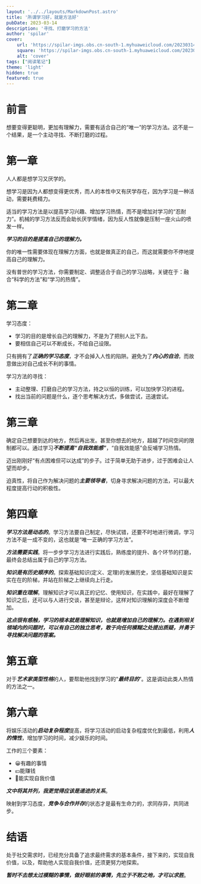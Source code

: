 ```yaml
---
layout: '../../layouts/MarkdownPost.astro'
title: '所谓学习好，就是方法好'
pubDate: 2023-03-14
description: '寻找、打磨学习的方法'
author: 'spilar'
cover:
    url: 'https://spilar-imgs.obs.cn-south-1.myhuaweicloud.com/202303141607.webp'
    square: 'https://spilar-imgs.obs.cn-south-1.myhuaweicloud.com/202303141607.webp'
    alt: 'cover'
tags: ["阅读笔记"]
theme: 'light'
hidden: true
featured: true
---
```


# 前言
想要变得更聪明，更加有理解力，需要有适合自己的“唯一”的学习方法。这不是一个结果，是一个主动寻找、不断打磨的过程。
# 第一章
人人都是想学习又厌学的。

想学习是因为人都想变得更优秀，而人的本性中又有厌学存在，因为学习是一种活动，需要耗费精力。

适当的学习方法是以提高学习兴趣、增加学习热情，而不是增加对学习的“忍耐力”。机械的学习方法反而会助长厌学情绪，因为反人性就像是压制一座火山的喷发一样。

***学习的目的是提高自己的理解力。***

你的唯一性需要体现在理解力方面，也就是做真正的自己，而这就需要你不停地提高自己的理解力。

没有普世的学习方法，你需要制定、调整适合于自己的学习战略，关键在于：融合“科学的方法”和“学习的热情”。

# 第二章
学习态度：
* 学习的目的是增长自己的理解力，不是为了把别人比下去。
* 要相信自己可以不断成长，不给自己设限。

只有拥有了***正确的学习态度***，才不会掉入人性的陷阱。避免为了***内心的自洽***，而故意做出对自己成长不利的事情。

学习方法的寻找：
* 主动整理、打磨自己的学习方法，持之以恒的训练，可以加快学习的进程。
* 找出当前的问题是什么，逐个思考解决方式，多做尝试，迅速尝试。

# 第三章
确定自己想要到达的地方，然后再出发。甚至你想去的地方，超越了时间空间的限制都可以。通过学习***不断提高“自我效能感”***，“自我效能感”会反哺学习热情。

迈出刚刚好“有点困难但可以达成”的步子。过于简单无助于进步，过于困难会让人望而却步。

迫真性，将自己作为解决问题的***主要领导者***，切身寻求解决问题的方法，可以最大程度提高行动的积极性。

# 第四章
***学习方法是动态的***。学习方法要自己制定，尽快试错，还要不时地进行微调，学习方法不是一成不变的，这也就是“唯一正确的学习方法”。

***方法需要实践***。将一步步学习方法进行实践后，熟练度的提升、各个环节的打磨，最终会总结出属于自己的学习方法。

***知识是有历史顺序的***。探索基础知识(定义、定理)的发展历史，坚信基础知识是实实在在的阶梯，并站在阶梯之上继续向上行走。

***知识重在理解***。理解知识才可以真正的记忆、使用知识，在实践中，最好在理解了知识之后，还可以与人进行交谈，甚至是辩论，这样对知识理解的深度会不断增加。

***这点很有感触，学习的根本就是理解知识，也就是增加自己的理解力。在遇到相关领域内的问题时，可以有自己的独立思考，敢于向任何模糊之处提出质疑，并勇于寻找解决问题的答案。***

# 第五章
对于***艺术家类型性格***的人，要帮助他找到学习的“***最终目的***”。这是调动此类人热情的方法之一。

# 第六章
将娱乐活动的***启动复杂程度***提高，将学习活动的启动复杂程度优化到最低，利用***人的惰性***，增加学习的时间，减少娱乐的时间。

工作的三个要素：
* 😀有趣的事情
* 💴能赚钱
* 💪能实现自我价值

***文中将其并列，我更觉得应该是递进的关系***。

映射到学习态度，***竞争与合作并存***的状态才是最有生命力的，求同存异，共同进步。

# 结语
处于社交需求时，已经充分具备了追求最终需求的基本条件，接下来的，实现自我价值，以及，帮助他人实现自我价值，还须更努力地探索。

***暂时不去想太过模糊的事情，做好眼前的事情，先立于不败之地，才可以求胜***。